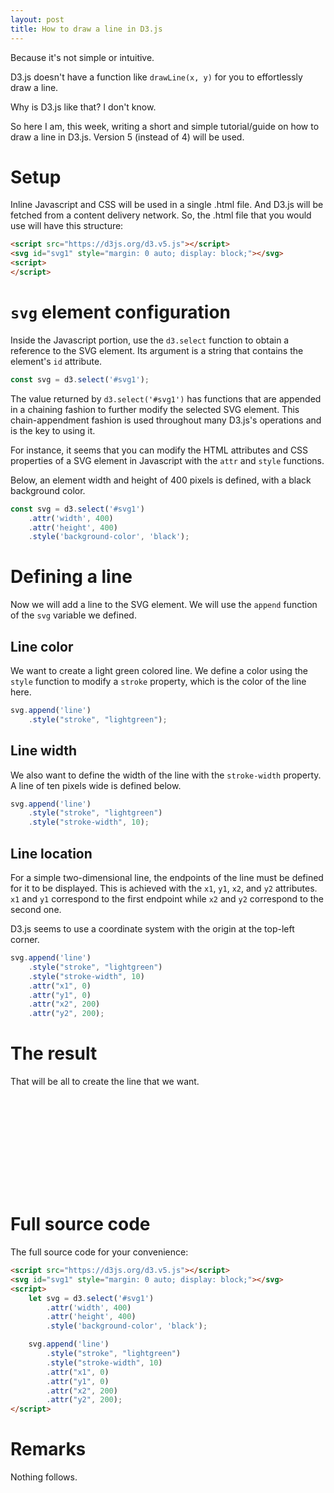 ```yaml
---
layout: post
title: How to draw a line in D3.js
---
```


Because it's not simple or intuitive.

D3.js doesn't have a function like `drawLine(x, y)` for you to effortlessly draw a line.

Why is D3.js like that? I don't know.

So here I am, this week, writing a short and simple tutorial/guide on how to draw a line in D3.js. Version 5 (instead of 4) will be used.

# Setup

Inline Javascript and CSS will be used in a single .html file. And D3.js will be fetched from a content delivery network. So, the .html file that you would use will have this structure:

```html
<script src="https://d3js.org/d3.v5.js"></script>
<svg id="svg1" style="margin: 0 auto; display: block;"></svg>
<script>
</script>
```

# `svg` element configuration

Inside the Javascript portion, use the `d3.select` function to obtain a reference to the SVG element. Its argument is a string that contains the element's `id` attribute.

```javascript
const svg = d3.select('#svg1');
```

The value returned by `d3.select('#svg1')` has functions that are appended in a chaining fashion to further modify the selected SVG element. This chain-appendment fashion is used throughout many D3.js's operations and is the key to using it.

For instance, it seems that you can modify the HTML attributes and CSS properties of a SVG element in Javascript with the `attr` and `style` functions.

Below, an element width and height of 400 pixels is defined, with a black background color.

```javascript
const svg = d3.select('#svg1')
    .attr('width', 400)
    .attr('height', 400)
    .style('background-color', 'black');
```

# Defining a line

Now we will add a line to the SVG element. We will use the `append` function of the `svg` variable we defined.

## Line color

We want to create a light green colored line. We define a color using the `style` function to modify a `stroke` property, which is the color of the line here.

```javascript
svg.append('line')
    .style("stroke", "lightgreen");
```

## Line width

We also want to define the width of the line with the `stroke-width` property. A line of ten pixels wide is defined below.

```javascript
svg.append('line')
    .style("stroke", "lightgreen")
    .style("stroke-width", 10);
```

## Line location

For a simple two-dimensional line, the endpoints of the line must be defined for it to be displayed. This is achieved with the `x1`, `y1`, `x2`, and `y2` attributes. `x1` and `y1` correspond to the first endpoint while `x2` and `y2` correspond to the second one.

D3.js seems to use a coordinate system with the origin at the top-left corner.

```javascript
svg.append('line')
    .style("stroke", "lightgreen")
    .style("stroke-width", 10)
    .attr("x1", 0)
    .attr("y1", 0)
    .attr("x2", 200)
    .attr("y2", 200); 
```

# The result

That will be all to create the line that we want.

<script src="https://d3js.org/d3.v5.js"></script>
<svg id="svg1" style="margin: 0 auto; display: block;"></svg>
<script>
    const svg = d3.select('#svg1')
        .attr('width', 400)
        .attr('height', 400)
        .style('background-color', 'black');

    svg.append('line')
        .style("stroke", "lightgreen")
        .style("stroke-width", 10)
        .attr("x1", 0)
        .attr("y1", 0)
        .attr("x2", 200)
        .attr("y2", 200);        
</script>

# Full source code

The full source code for your convenience:

```html
<script src="https://d3js.org/d3.v5.js"></script>
<svg id="svg1" style="margin: 0 auto; display: block;"></svg>
<script>
    let svg = d3.select('#svg1')
        .attr('width', 400)
        .attr('height', 400)
        .style('background-color', 'black');

    svg.append('line')
        .style("stroke", "lightgreen")
        .style("stroke-width", 10)
        .attr("x1", 0)
        .attr("y1", 0)
        .attr("x2", 200)
        .attr("y2", 200);        
</script>
```

# Remarks

Nothing follows.